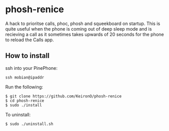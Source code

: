 # phosh-renice

A hack to prioritse calls, phoc, phosh and squeekboard on startup. This is quite useful when the phone is coming out of deep sleep mode and is recieving a call as it sometimes takes upwards of 20 seconds for the phone to reload the Calls app.

## How to install

ssh into your PinePhone:

```
ssh mobian@ipaddr
```

Run the following:

```
$ git clone https://github.com/KeironO/phosh-renice
$ cd phosh-renice
$ sudo ./install
```

To uninstall:
```
$ sudo ./uninstall.sh
```

